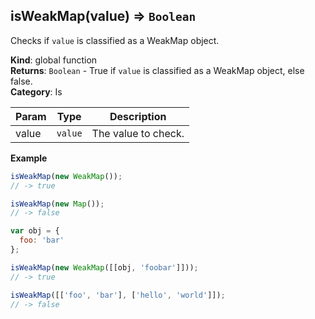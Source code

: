 <a name="isWeakMap"></a>

## isWeakMap(value) ⇒ <code>Boolean</code>
Checks if `value` is classified as a WeakMap object.

**Kind**: global function  
**Returns**: <code>Boolean</code> - True if `value` is classified as a WeakMap object, else false.  
**Category**: Is  

| Param | Type | Description |
| --- | --- | --- |
| value | <code>value</code> | The value to check. |

**Example**  
```js
isWeakMap(new WeakMap());
// -> true

isWeakMap(new Map());
// -> false

var obj = {
  foo: 'bar'
};

isWeakMap(new WeakMap([[obj, 'foobar']]));
// -> true

isWeakMap([['foo', 'bar'], ['hello', 'world']]);
// -> false
```
